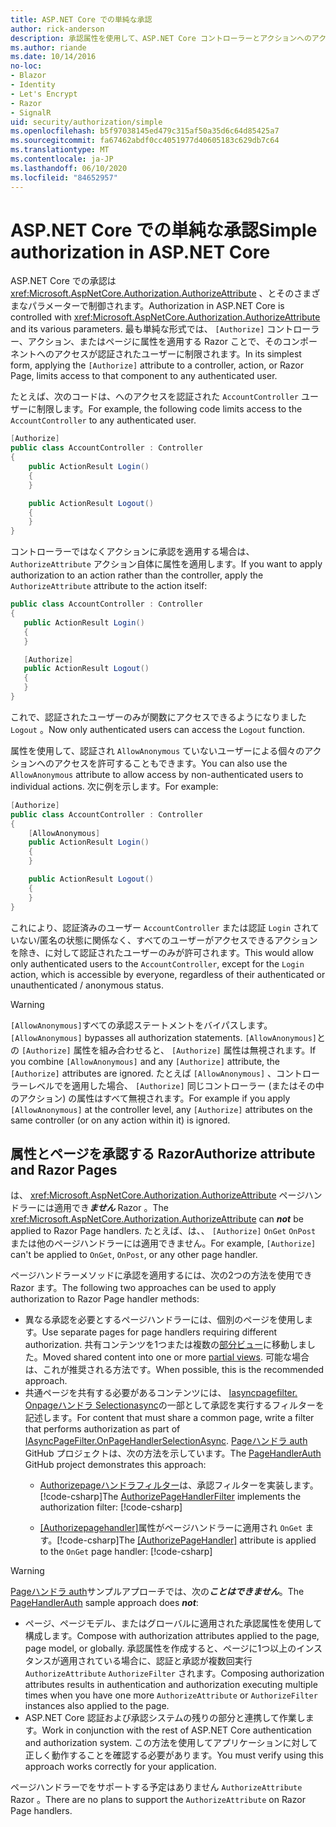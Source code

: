 ```yaml
---
title: ASP.NET Core での単純な承認
author: rick-anderson
description: 承認属性を使用して、ASP.NET Core コントローラーとアクションへのアクセスを制限する方法について説明します。
ms.author: riande
ms.date: 10/14/2016
no-loc:
- Blazor
- Identity
- Let's Encrypt
- Razor
- SignalR
uid: security/authorization/simple
ms.openlocfilehash: b5f97038145ed479c315af50a35d6c64d85425a7
ms.sourcegitcommit: fa67462abdf0cc4051977d40605183c629db7c64
ms.translationtype: MT
ms.contentlocale: ja-JP
ms.lasthandoff: 06/10/2020
ms.locfileid: "84652957"
---
```

# <a name="simple-authorization-in-aspnet-core"></a><span data-ttu-id="6e112-103">ASP.NET Core での単純な承認</span><span class="sxs-lookup"><span data-stu-id="6e112-103">Simple authorization in ASP.NET Core</span></span>

<a name="security-authorization-simple"></a>

<span data-ttu-id="6e112-104">ASP.NET Core での承認は <xref:Microsoft.AspNetCore.Authorization.AuthorizeAttribute> 、とそのさまざまなパラメーターで制御されます。</span><span class="sxs-lookup"><span data-stu-id="6e112-104">Authorization in ASP.NET Core is controlled with <xref:Microsoft.AspNetCore.Authorization.AuthorizeAttribute> and its various parameters.</span></span> <span data-ttu-id="6e112-105">最も単純な形式では、 `[Authorize]` コントローラー、アクション、またはページに属性を適用する Razor ことで、そのコンポーネントへのアクセスが認証されたユーザーに制限されます。</span><span class="sxs-lookup"><span data-stu-id="6e112-105">In its simplest form, applying the `[Authorize]` attribute to a controller, action, or Razor Page, limits access to that component to any authenticated user.</span></span>

<span data-ttu-id="6e112-106">たとえば、次のコードは、へのアクセスを認証された `AccountController` ユーザーに制限します。</span><span class="sxs-lookup"><span data-stu-id="6e112-106">For example, the following code limits access to the `AccountController` to any authenticated user.</span></span>

```csharp
[Authorize]
public class AccountController : Controller
{
    public ActionResult Login()
    {
    }

    public ActionResult Logout()
    {
    }
}
```

<span data-ttu-id="6e112-107">コントローラーではなくアクションに承認を適用する場合は、 `AuthorizeAttribute` アクション自体に属性を適用します。</span><span class="sxs-lookup"><span data-stu-id="6e112-107">If you want to apply authorization to an action rather than the controller, apply the `AuthorizeAttribute` attribute to the action itself:</span></span>

```csharp
public class AccountController : Controller
{
   public ActionResult Login()
   {
   }

   [Authorize]
   public ActionResult Logout()
   {
   }
}
```

<span data-ttu-id="6e112-108">これで、認証されたユーザーのみが関数にアクセスできるようになりました `Logout` 。</span><span class="sxs-lookup"><span data-stu-id="6e112-108">Now only authenticated users can access the `Logout` function.</span></span>

<span data-ttu-id="6e112-109">属性を使用して、認証され `AllowAnonymous` ていないユーザーによる個々のアクションへのアクセスを許可することもできます。</span><span class="sxs-lookup"><span data-stu-id="6e112-109">You can also use the `AllowAnonymous` attribute to allow access by non-authenticated users to individual actions.</span></span> <span data-ttu-id="6e112-110">次に例を示します。</span><span class="sxs-lookup"><span data-stu-id="6e112-110">For example:</span></span>

```csharp
[Authorize]
public class AccountController : Controller
{
    [AllowAnonymous]
    public ActionResult Login()
    {
    }

    public ActionResult Logout()
    {
    }
}
```

<span data-ttu-id="6e112-111">これにより、認証済みのユーザー `AccountController` または認証 `Login` されていない/匿名の状態に関係なく、すべてのユーザーがアクセスできるアクションを除き、に対して認証されたユーザーのみが許可されます。</span><span class="sxs-lookup"><span data-stu-id="6e112-111">This would allow only authenticated users to the `AccountController`, except for the `Login` action, which is accessible by everyone, regardless of their authenticated or unauthenticated / anonymous status.</span></span>

> [!WARNING]
> <span data-ttu-id="6e112-112">`[AllowAnonymous]`すべての承認ステートメントをバイパスします。</span><span class="sxs-lookup"><span data-stu-id="6e112-112">`[AllowAnonymous]` bypasses all authorization statements.</span></span> <span data-ttu-id="6e112-113">`[AllowAnonymous]`との `[Authorize]` 属性を組み合わせると、 `[Authorize]` 属性は無視されます。</span><span class="sxs-lookup"><span data-stu-id="6e112-113">If you combine `[AllowAnonymous]` and any `[Authorize]` attribute, the `[Authorize]` attributes are ignored.</span></span> <span data-ttu-id="6e112-114">たとえば `[AllowAnonymous]` 、コントローラーレベルでを適用した場合、 `[Authorize]` 同じコントローラー (またはその中のアクション) の属性はすべて無視されます。</span><span class="sxs-lookup"><span data-stu-id="6e112-114">For example if you apply `[AllowAnonymous]` at the controller level, any `[Authorize]` attributes on the same controller (or on any action within it) is ignored.</span></span>

<a name="aarp"></a>

## <a name="authorize-attribute-and-razor-pages"></a><span data-ttu-id="6e112-115">属性とページを承認する Razor</span><span class="sxs-lookup"><span data-stu-id="6e112-115">Authorize attribute and Razor Pages</span></span>

<span data-ttu-id="6e112-116">は、 <xref:Microsoft.AspNetCore.Authorization.AuthorizeAttribute> ページハンドラーには適用でき***ません*** Razor 。</span><span class="sxs-lookup"><span data-stu-id="6e112-116">The <xref:Microsoft.AspNetCore.Authorization.AuthorizeAttribute> can ***not*** be applied to Razor Page handlers.</span></span> <span data-ttu-id="6e112-117">たとえば、は、、 `[Authorize]` `OnGet` `OnPost` または他のページハンドラーには適用できません。</span><span class="sxs-lookup"><span data-stu-id="6e112-117">For example, `[Authorize]` can't be applied to `OnGet`, `OnPost`, or any other page handler.</span></span>

<span data-ttu-id="6e112-118">ページハンドラーメソッドに承認を適用するには、次の2つの方法を使用でき Razor ます。</span><span class="sxs-lookup"><span data-stu-id="6e112-118">The following two approaches can be used to apply authorization to Razor Page handler methods:</span></span>

* <span data-ttu-id="6e112-119">異なる承認を必要とするページハンドラーには、個別のページを使用します。</span><span class="sxs-lookup"><span data-stu-id="6e112-119">Use separate pages for page handlers requiring different authorization.</span></span> <span data-ttu-id="6e112-120">共有コンテンツを1つまたは複数の[部分ビュー](xref:mvc/views/partial)に移動しました。</span><span class="sxs-lookup"><span data-stu-id="6e112-120">Moved shared content into one or more [partial views](xref:mvc/views/partial).</span></span> <span data-ttu-id="6e112-121">可能な場合は、これが推奨される方法です。</span><span class="sxs-lookup"><span data-stu-id="6e112-121">When possible, this is the recommended approach.</span></span>
* <span data-ttu-id="6e112-122">共通ページを共有する必要があるコンテンツには、 [Iasyncpagefilter. Onpageハンドラ Selectionasync](xref:Microsoft.AspNetCore.Mvc.Filters.IAsyncPageFilter.OnPageHandlerSelectionAsync%2A)の一部として承認を実行するフィルターを記述します。</span><span class="sxs-lookup"><span data-stu-id="6e112-122">For content that must share a common page, write a filter that performs authorization as part of [IAsyncPageFilter.OnPageHandlerSelectionAsync](xref:Microsoft.AspNetCore.Mvc.Filters.IAsyncPageFilter.OnPageHandlerSelectionAsync%2A).</span></span> <span data-ttu-id="6e112-123">[Pageハンドラ auth](https://github.com/dotnet/AspNetCore.Docs/tree/master/aspnetcore/security/authorization/simple/samples/3.1/PageHandlerAuth) GitHub プロジェクトは、次の方法を示しています。</span><span class="sxs-lookup"><span data-stu-id="6e112-123">The [PageHandlerAuth](https://github.com/dotnet/AspNetCore.Docs/tree/master/aspnetcore/security/authorization/simple/samples/3.1/PageHandlerAuth) GitHub project demonstrates this approach:</span></span>
  * <span data-ttu-id="6e112-124">[Authorizepageハンドラフィルター](https://github.com/dotnet/AspNetCore.Docs/tree/master/aspnetcore/security/authorization/simple/samples/3.1/PageHandlerAuth/AuthorizePageHandlerFilter.cs)は、承認フィルターを実装します。[!code-csharp[](~/security/authorization/simple/samples/3.1/PageHandlerAuth/Pages/Index.cshtml.cs?name=snippet)]</span><span class="sxs-lookup"><span data-stu-id="6e112-124">The [AuthorizePageHandlerFilter](https://github.com/dotnet/AspNetCore.Docs/tree/master/aspnetcore/security/authorization/simple/samples/3.1/PageHandlerAuth/AuthorizePageHandlerFilter.cs) implements the authorization filter: [!code-csharp[](~/security/authorization/simple/samples/3.1/PageHandlerAuth/Pages/Index.cshtml.cs?name=snippet)]</span></span>

  * <span data-ttu-id="6e112-125">[[Authorizepagehandler]](https://github.com/dotnet/AspNetCore.Docs/tree/master/aspnetcore/security/authorization/simple/samples/3.1/PageHandlerAuth/Pages/Index.cshtml.cs#L16)属性がページハンドラーに適用され `OnGet` ます。[!code-csharp[](~/security/authorization/simple/samples/3.1/PageHandlerAuth/AuthorizeIndexPageHandlerFilter.cs?name=snippet)]</span><span class="sxs-lookup"><span data-stu-id="6e112-125">The [[AuthorizePageHandler]](https://github.com/dotnet/AspNetCore.Docs/tree/master/aspnetcore/security/authorization/simple/samples/3.1/PageHandlerAuth/Pages/Index.cshtml.cs#L16) attribute is applied to the `OnGet` page handler: [!code-csharp[](~/security/authorization/simple/samples/3.1/PageHandlerAuth/AuthorizeIndexPageHandlerFilter.cs?name=snippet)]</span></span>

> [!WARNING]
> <span data-ttu-id="6e112-126">[Pageハンドラ auth](https://github.com/pranavkm/PageHandlerAuth)サンプルアプローチでは、次の***ことはできません***。</span><span class="sxs-lookup"><span data-stu-id="6e112-126">The [PageHandlerAuth](https://github.com/pranavkm/PageHandlerAuth) sample approach does ***not***:</span></span>
> * <span data-ttu-id="6e112-127">ページ、ページモデル、またはグローバルに適用された承認属性を使用して構成します。</span><span class="sxs-lookup"><span data-stu-id="6e112-127">Compose with authorization attributes applied to the page, page model, or globally.</span></span> <span data-ttu-id="6e112-128">承認属性を作成すると、ページに1つ以上のインスタンスが適用されている場合に、認証と承認が複数回実行 `AuthorizeAttribute` `AuthorizeFilter` されます。</span><span class="sxs-lookup"><span data-stu-id="6e112-128">Composing authorization attributes results in authentication and authorization executing multiple times when you have one more `AuthorizeAttribute` or `AuthorizeFilter` instances also applied to the page.</span></span>
> * <span data-ttu-id="6e112-129">ASP.NET Core 認証および承認システムの残りの部分と連携して作業します。</span><span class="sxs-lookup"><span data-stu-id="6e112-129">Work in conjunction with the rest of ASP.NET Core authentication and authorization system.</span></span> <span data-ttu-id="6e112-130">この方法を使用してアプリケーションに対して正しく動作することを確認する必要があります。</span><span class="sxs-lookup"><span data-stu-id="6e112-130">You must verify using this approach works correctly for your application.</span></span>

<span data-ttu-id="6e112-131">ページハンドラーでをサポートする予定はありません `AuthorizeAttribute` Razor 。</span><span class="sxs-lookup"><span data-stu-id="6e112-131">There are no plans to support the `AuthorizeAttribute` on Razor Page handlers.</span></span> 

